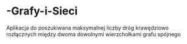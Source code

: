 # -Grafy-i-Sieci
Aplikacja do poszukiwana maksymalnej liczby dróg krawędziowo rozłącznych między dwoma dowolnymi wierzchołkami grafu spójnego
